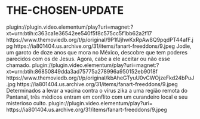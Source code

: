 # THE-CHOSEN-UPDATE

<item>
<title>[COLOR silver][B] THE CHOSEN-O ELEITO 1º TEMPORADA [/COLOR][/B][COLOR yellow]  FULL HD  [B][/COLOR][/B]</title>
<link>plugin://plugin.video.elementum/play?uri=magnet:?xt=urn:btih:c363ca1e36542ee540f5f8c575cc5f1bb62a2f17</link>
<thumbnail>https://www.themoviedb.org/t/p/original/9P1fJjhwKxRpAw8Q9pqdPT44afF.jpg</thumbnail>
<fanart>https://ia801404.us.archive.org/31/items/fanart-freeddons/9.jpeg</fanart>
<info>Jodie, um garoto de doze anos que mora no México, descobre que tem poderes parecidos com os de Jesus. Agora, cabe a ele aceitar ou não esse chamado.</info>
</item>

<item>
<title>[COLOR silver][B]  THE CHOSEN 2º TEMPORADA [/COLOR][/B][COLOR yellow]  FULL HD  [B][/COLOR][/B]</title>
<link>plugin://plugin.video.elementum/play?uri=magnet:?xt=urn:btih:86850849dda3ad75775a278996a950152eb9018f</link>
<thumbnail>https://www.themoviedb.org/t/p/original/kbAheGTyuU0vCWOjzeFkd24bPuJ.jpg</thumbnail>
<fanart>https://ia801404.us.archive.org/31/items/fanart-freeddons/9.jpeg</fanart>
<info>Determinados a levar a vacina contra o vírus zika a uma região remota do Pantanal, três médicos entram em conflito com um curandeiro local e seu misterioso culto.</info>
</item>

<item>
<title>[COLOR silver][B]  THE CHOSEN [/COLOR][/B][COLOR yellow]  FULL HD  [B][/COLOR][/B]</title>
<link>plugin://plugin.video.elementum/play?uri=</link>
<thumbnail></thumbnail>
<fanart>https://ia801404.us.archive.org/31/items/fanart-freeddons/9.jpeg</fanart>
<info></info>
</item>

